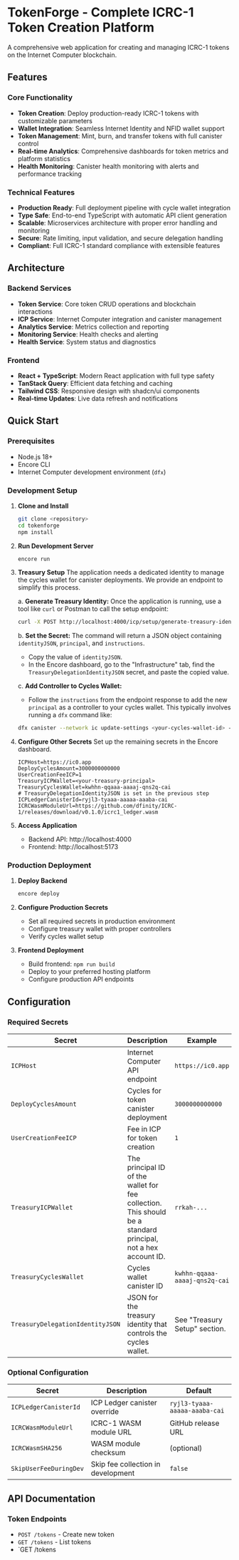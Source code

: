 # TokenForge - Complete ICRC-1 Token Creation Platform

A comprehensive web application for creating and managing ICRC-1 tokens on the Internet Computer blockchain.

## Features

### Core Functionality
- **Token Creation**: Deploy production-ready ICRC-1 tokens with customizable parameters
- **Wallet Integration**: Seamless Internet Identity and NFID wallet support
- **Token Management**: Mint, burn, and transfer tokens with full canister control
- **Real-time Analytics**: Comprehensive dashboards for token metrics and platform statistics
- **Health Monitoring**: Canister health monitoring with alerts and performance tracking

### Technical Features
- **Production Ready**: Full deployment pipeline with cycle wallet integration
- **Type Safe**: End-to-end TypeScript with automatic API client generation
- **Scalable**: Microservices architecture with proper error handling and monitoring
- **Secure**: Rate limiting, input validation, and secure delegation handling
- **Compliant**: Full ICRC-1 standard compliance with extensible features

## Architecture

### Backend Services
- **Token Service**: Core token CRUD operations and blockchain interactions
- **ICP Service**: Internet Computer integration and canister management
- **Analytics Service**: Metrics collection and reporting
- **Monitoring Service**: Health checks and alerting
- **Health Service**: System status and diagnostics

### Frontend
- **React + TypeScript**: Modern React application with full type safety
- **TanStack Query**: Efficient data fetching and caching
- **Tailwind CSS**: Responsive design with shadcn/ui components
- **Real-time Updates**: Live data refresh and notifications

## Quick Start

### Prerequisites
- Node.js 18+
- Encore CLI
- Internet Computer development environment (`dfx`)

### Development Setup

1. **Clone and Install**
   ```bash
   git clone <repository>
   cd tokenforge
   npm install
   ```

2. **Run Development Server**
   ```bash
   encore run
   ```

3. **Treasury Setup**
   The application needs a dedicated identity to manage the cycles wallet for canister deployments. We provide an endpoint to simplify this process.
   
   a. **Generate Treasury Identity:**
      Once the application is running, use a tool like `curl` or Postman to call the setup endpoint:
      ```bash
      curl -X POST http://localhost:4000/icp/setup/generate-treasury-identity
      ```
   
   b. **Set the Secret:**
      The command will return a JSON object containing `identityJSON`, `principal`, and `instructions`.
      - Copy the value of `identityJSON`.
      - In the Encore dashboard, go to the "Infrastructure" tab, find the `TreasuryDelegationIdentityJSON` secret, and paste the copied value.
   
   c. **Add Controller to Cycles Wallet:**
      - Follow the `instructions` from the endpoint response to add the new `principal` as a controller to your cycles wallet. This typically involves running a `dfx` command like:
      ```bash
      dfx canister --network ic update-settings <your-cycles-wallet-id> --add-controller <the-new-principal>
      ```

4. **Configure Other Secrets**
   Set up the remaining secrets in the Encore dashboard.
   ```
   ICPHost=https://ic0.app
   DeployCyclesAmount=3000000000000
   UserCreationFeeICP=1
   TreasuryICPWallet=<your-treasury-principal>
   TreasuryCyclesWallet=kwhhn-qqaaa-aaaaj-qns2q-cai
   # TreasuryDelegationIdentityJSON is set in the previous step
   ICPLedgerCanisterId=ryjl3-tyaaa-aaaaa-aaaba-cai
   ICRCWasmModuleUrl=https://github.com/dfinity/ICRC-1/releases/download/v0.1.0/icrc1_ledger.wasm
   ```

5. **Access Application**
   - Backend API: http://localhost:4000
   - Frontend: http://localhost:5173

### Production Deployment

1. **Deploy Backend**
   ```bash
   encore deploy
   ```

2. **Configure Production Secrets**
   - Set all required secrets in production environment
   - Configure treasury wallet with proper controllers
   - Verify cycles wallet setup

3. **Frontend Deployment**
   - Build frontend: `npm run build`
   - Deploy to your preferred hosting platform
   - Configure production API endpoints

## Configuration

### Required Secrets

| Secret | Description | Example |
|--------|-------------|---------|
| `ICPHost` | Internet Computer API endpoint | `https://ic0.app` |
| `DeployCyclesAmount` | Cycles for token canister deployment | `3000000000000` |
| `UserCreationFeeICP` | Fee in ICP for token creation | `1` |
| `TreasuryICPWallet` | The principal ID of the wallet for fee collection. This should be a standard principal, not a hex account ID. | `rrkah-...` |
| `TreasuryCyclesWallet` | Cycles wallet canister ID | `kwhhn-qqaaa-aaaaj-qns2q-cai` |
| `TreasuryDelegationIdentityJSON` | JSON for the treasury identity that controls the cycles wallet. | See "Treasury Setup" section. |

### Optional Configuration

| Secret | Description | Default |
|--------|-------------|---------|
| `ICPLedgerCanisterId` | ICP Ledger canister override | `ryjl3-tyaaa-aaaaa-aaaba-cai` |
| `ICRCWasmModuleUrl` | ICRC-1 WASM module URL | GitHub release URL |
| `ICRCWasmSHA256` | WASM module checksum | (optional) |
| `SkipUserFeeDuringDev` | Skip fee collection in development | `false` |

## API Documentation

### Token Endpoints
- `POST /tokens` - Create new token
- `GET /tokens` - List tokens
- `GET /tokens
